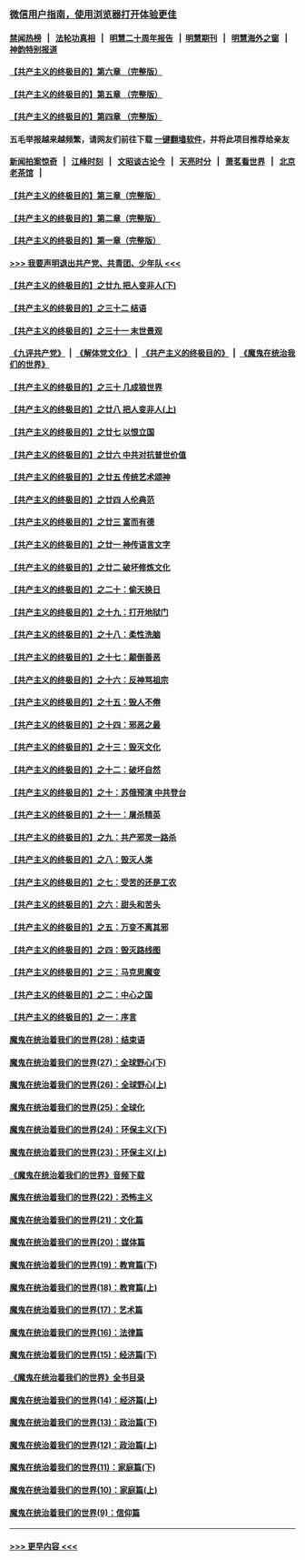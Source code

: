 ### [微信用户指南，使用浏览器打开体验更佳](https://github.com/gfw-breaker/banned-news1/blob/master/indexes/wechat-guide.md?t=0)
#### [禁闻热榜](热点新闻.md?t=0)  &nbsp;&nbsp;|&nbsp;&nbsp; [法轮功真相](https://github.com/gfw-breaker/truth/blob/master/README.md?t=0) &nbsp;&nbsp;|&nbsp;&nbsp; [明慧二十周年报告](https://github.com/gfw-breaker/mh-reports/blob/master/README.md?t=0) &nbsp;&nbsp;|&nbsp;&nbsp;[明慧期刊](https://github.com/gfw-breaker/mh-qikan) &nbsp;&nbsp;|&nbsp;&nbsp; [明慧海外之窗](https://github.com/gfw-breaker/mh-news/blob/master/README.md?t=0) &nbsp;&nbsp;|&nbsp;&nbsp; [神韵特别报道](https://github.com/gfw-breaker/mh-news/blob/master/shenyun.md?t=0)
#### [【共产主义的终极目的】第六章 （完整版）](../pages/nsc422/n11428913.md?t=02120302) 
#### [【共产主义的终极目的】第五章 （完整版）](../pages/nsc422/n11428912.md?t=02120302) 
#### [【共产主义的终极目的】第四章 （完整版）](../pages/nsc422/n11428907.md?t=02120302) 
#### 五毛举报越来越频繁，请网友们前往下载 [一键翻墙软件](https://github.com/gfw-breaker/ssr-accounts)，并将此项目推荐给亲友
#### [新闻拍案惊奇](https://github.com/gfw-breaker/banned-news1/blob/master/pages/link4.md) &nbsp;&nbsp;|&nbsp;&nbsp; [江峰时刻](https://github.com/gfw-breaker/banned-news1/blob/master/pages/link4.md) &nbsp;&nbsp;|&nbsp;&nbsp; [文昭谈古论今](https://github.com/gfw-breaker/banned-news1/blob/master/pages/link4.md) &nbsp;&nbsp;|&nbsp;&nbsp; [天亮时分](https://github.com/gfw-breaker/banned-news1/blob/master/pages/link4.md) &nbsp;&nbsp;|&nbsp;&nbsp; [萧茗看世界](https://github.com/gfw-breaker/banned-news1/blob/master/pages/link4.md) &nbsp;&nbsp;|&nbsp;&nbsp; [北京老茶馆](https://github.com/gfw-breaker/banned-news1/blob/master/pages/link4.md) &nbsp;&nbsp;|&nbsp;&nbsp; 
#### [【共产主义的终极目的】第三章（完整版）](../pages/nsc422/n11428848.md?t=02120302) 
#### [【共产主义的终极目的】第二章（完整版）](../pages/nsc422/n11428831.md?t=02120302) 
#### [【共产主义的终极目的】第一章（完整版）](../pages/nsc422/n11417651.md?t=02120302) 
#### [>>> 我要声明退出共产党、共青团、少年队 <<<](https://github.com/begood0513/goodnews/blob/master/quit/letter.md) 
#### [【共产主义的终极目的】之廿九 把人变非人(下)](../pages/nsc422/n11344140.md?t=02120302) 
#### [【共产主义的终极目的】之三十二 结语](../pages/nsc422/n11360535.md?t=02120302) 
#### [【共产主义的终极目的】之三十一 末世景观](../pages/nsc422/n11351129.md?t=02120302) 
#### [《九评共产党》](https://github.com/begood0513/9ping.md/blob/master/README.md) &nbsp;|&nbsp; [《解体党文化》](../../../../jtdwh.md/blob/master/README.md)  &nbsp;|&nbsp; [《共产主义的终极目的》](../../../../gczydzjmd.md/blob/master/README.md) &nbsp;|&nbsp; [《魔鬼在统治我们的世界》](../../../../mgztzwmdsj.md/blob/master/README.md) 
#### [【共产主义的终极目的】之三十 几成狼世界](../pages/nsc422/n11348280.md?t=02120302) 
#### [【共产主义的终极目的】之廿八 把人变非人(上)](../pages/nsc422/n11340492.md?t=02120302) 
#### [【共产主义的终极目的】之廿七 以恨立国](../pages/nsc422/n11336944.md?t=02120302) 
#### [【共产主义的终极目的】之廿六 中共对抗普世价值](../pages/nsc422/n11324785.md?t=02120302) 
#### [【共产主义的终极目的】之廿五 传统艺术颂神](../pages/nsc422/n11296396.md?t=02120302) 
#### [【共产主义的终极目的】之廿四 人伦典范](../pages/nsc422/n11296397.md?t=02120302) 
#### [【共产主义的终极目的】之廿三 富而有德](../pages/nsc422/n11283598.md?t=02120302) 
#### [【共产主义的终极目的】之廿一 神传语言文字](../pages/nsc422/n11263265.md?t=02120302) 
#### [【共产主义的终极目的】之廿二 破坏修炼文化](../pages/nsc422/n11245728.md?t=02120302) 
#### [【共产主义的终极目的】之二十：偷天换日](../pages/nsc422/n11238846.md?t=02120302) 
#### [【共产主义的终极目的】之十九：打开地狱门](../pages/nsc422/n11206376.md?t=02120302) 
#### [【共产主义的终极目的】之十八：柔性洗脑](../pages/nsc422/n11199994.md?t=02120302) 
#### [【共产主义的终极目的】之十七：颠倒善恶](../pages/nsc422/n11179782.md?t=02120302) 
#### [【共产主义的终极目的】之十六：反神骂祖宗](../pages/nsc422/n11166798.md?t=02120302) 
#### [【共产主义的终极目的】之十五：毁人不倦](../pages/nsc422/n11166792.md?t=02120302) 
#### [【共产主义的终极目的】之十四：邪恶之最](../pages/nsc422/n11150249.md?t=02120302) 
#### [【共产主义的终极目的】之十三：毁灭文化](../pages/nsc422/n11135227.md?t=02120302) 
#### [【共产主义的终极目的】之十二：破坏自然](../pages/nsc422/n11135214.md?t=02120302) 
#### [【共产主义的终极目的】之十：苏俄预演 中共登台](../pages/nsc422/n11118424.md?t=02120302) 
#### [【共产主义的终极目的】之十一：屠杀精英](../pages/nsc422/n11118442.md?t=02120302) 
#### [【共产主义的终极目的】之九：共产邪灵一路杀](../pages/nsc422/n11114139.md?t=02120302) 
#### [【共产主义的终极目的】之八：毁灭人类](../pages/nsc422/n11108503.md?t=02120302) 
#### [【共产主义的终极目的】之七：受苦的还是工农](../pages/nsc422/n11101809.md?t=02120302) 
#### [【共产主义的终极目的】之六：甜头和苦头](../pages/nsc422/n11096971.md?t=02120302) 
#### [【共产主义的终极目的】之五：万变不离其邪](../pages/nsc422/n11091285.md?t=02120302) 
#### [【共产主义的终极目的】之四：毁灭路线图](../pages/nsc422/n11086284.md?t=02120302) 
#### [【共产主义的终极目的】之三：马克思魔变](../pages/nsc422/n11061941.md?t=02120302) 
#### [【共产主义的终极目的】之二：中心之国](../pages/nsc422/n11047728.md?t=02120302) 
#### [【共产主义的终极目的】之一：序言](../pages/nsc422/n11086077.md?t=02120302) 
#### [魔鬼在统治着我们的世界(28)：结束语](../pages/nsc422/n10936246.md?t=02120302) 
#### [魔鬼在统治着我们的世界(27)：全球野心(下)](../pages/nsc422/n10928319.md?t=02120302) 
#### [魔鬼在统治着我们的世界(26)：全球野心(上)](../pages/nsc422/n10900318.md?t=02120302) 
#### [魔鬼在统治着我们的世界(25)：全球化](../pages/nsc422/n10788205.md?t=02120302) 
#### [魔鬼在统治着我们的世界(24)：环保主义(下)](../pages/nsc422/n10695307.md?t=02120302) 
#### [魔鬼在统治着我们的世界(23)：环保主义(上)](../pages/nsc422/n10688613.md?t=02120302) 
#### [《魔鬼在统治着我们的世界》音频下载](../pages/nsc422/n10635553.md?t=02120302) 
#### [魔鬼在统治着我们的世界(22)：恐怖主义](../pages/nsc422/n10614727.md?t=02120302) 
#### [魔鬼在统治着我们的世界(21)：文化篇](../pages/nsc422/n10597706.md?t=02120302) 
#### [魔鬼在统治着我们的世界(20)：媒体篇](../pages/nsc422/n10586579.md?t=02120302) 
#### [魔鬼在统治着我们的世界(19)：教育篇(下)](../pages/nsc422/n10564808.md?t=02120302) 
#### [魔鬼在统治着我们的世界(18)：教育篇(上)](../pages/nsc422/n10526970.md?t=02120302) 
#### [魔鬼在统治着我们的世界(17)：艺术篇](../pages/nsc422/n10499093.md?t=02120302) 
#### [魔鬼在统治着我们的世界(16)：法律篇](../pages/nsc422/n10485969.md?t=02120302) 
#### [魔鬼在统治着我们的世界(15)：经济篇(下)](../pages/nsc422/n10469975.md?t=02120302) 
#### [《魔鬼在统治着我们的世界》全书目录](../pages/nsc422/n10464261.md?t=02120302) 
#### [魔鬼在统治着我们的世界(14)：经济篇(上)](../pages/nsc422/n10457370.md?t=02120302) 
#### [魔鬼在统治着我们的世界(13)：政治篇(下)](../pages/nsc422/n10448270.md?t=02120302) 
#### [魔鬼在统治着我们的世界(12)：政治篇(上)](../pages/nsc422/n10444576.md?t=02120302) 
#### [魔鬼在统治着我们的世界(11)：家庭篇(下)](../pages/nsc422/n10440961.md?t=02120302) 
#### [魔鬼在统治着我们的世界(10)：家庭篇(上)](../pages/nsc422/n10435448.md?t=02120302) 
#### [魔鬼在统治着我们的世界(9)：信仰篇](../pages/nsc422/n10432159.md?t=02120302) 

----
#### [ >>> 更早内容 <<< ](../indexes/nsc422-earlier.md)
